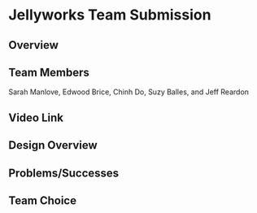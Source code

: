 # Jellyworks Team Submission
## Overview


## Team Members
Sarah Manlove, Edwood Brice, Chinh Do, Suzy Balles, and Jeff Reardon

## Video Link


## Design Overview


## Problems/Successes

## Team Choice
